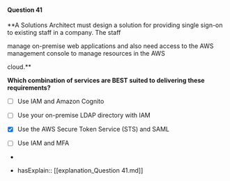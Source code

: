 #### Question  41

**A Solutions Architect must design a solution for providing single sign-on to existing staff in a company. The staff

manage on-premise web applications and also need access to the AWS management console to manage resources in the AWS

cloud.**

**Which combination of services are BEST suited to delivering these requirements?**

- [ ] Use IAM and Amazon Cognito

- [ ] Use your on-premise LDAP directory with IAM

- [x] Use the AWS Secure Token Service (STS) and SAML

- [ ] Use IAM and MFA

*

- hasExplain:: [[explanation_Question  41.md]]
